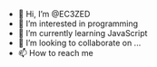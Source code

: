 - 👋 Hi, I’m @EC3ZED
- 👀 I’m interested in programming 
- 🌱 I’m currently learning JavaScript 
- 💞️ I’m looking to collaborate on ...
- 📫 How to reach me 

<!---
EC3ZED/EC3ZED is a ✨ special ✨ repository because its `README.md` (this file) appears on your GitHub profile.
You can click the Preview link to take a look at your changes.
--->
